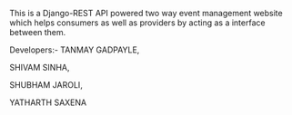 This is a Django-REST API powered two way event management website which helps consumers as well as providers by acting as a interface between them.

Developers:-
TANMAY GADPAYLE,

SHIVAM SINHA,

SHUBHAM JAROLI,

YATHARTH SAXENA
